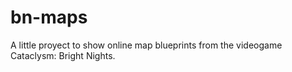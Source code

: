 # bn-maps
A little proyect to show online map blueprints from the videogame Cataclysm: Bright Nights.
